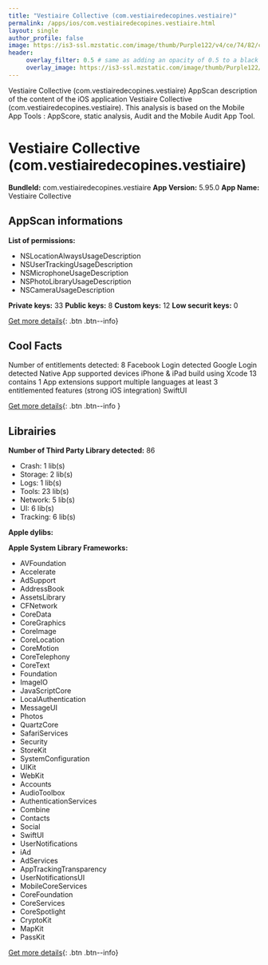 ```yaml
---
title: "Vestiaire Collective (com.vestiairedecopines.vestiaire)"
permalink: /apps/ios/com.vestiairedecopines.vestiaire.html
layout: single
author_profile: false
image: https://is3-ssl.mzstatic.com/image/thumb/Purple122/v4/ce/74/82/ce748298-65b5-523b-4cee-d4767aa82edb/AppIcon-1x_U007emarketing-0-7-0-85-220.png/512x512bb.jpg
header: 
     overlay_filter: 0.5 # same as adding an opacity of 0.5 to a black background
     overlay_image: https://is3-ssl.mzstatic.com/image/thumb/Purple122/v4/ce/74/82/ce748298-65b5-523b-4cee-d4767aa82edb/AppIcon-1x_U007emarketing-0-7-0-85-220.png/512x512bb.jpg
---
```

Vestiaire Collective (com.vestiairedecopines.vestiaire) AppScan description of the content of the iOS application Vestiaire Collective (com.vestiairedecopines.vestiaire). This analysis is based on the Mobile App Tools : AppScore, static analysis, Audit and the Mobile Audit App Tool.

# Vestiaire Collective (com.vestiairedecopines.vestiaire)

**BundleId:** com.vestiairedecopines.vestiaire
**App Version:** 5.95.0
**App Name:** Vestiaire Collective


## AppScan informations 

**List of permissions:** 
- NSLocationAlwaysUsageDescription
- NSUserTrackingUsageDescription
- NSMicrophoneUsageDescription
- NSPhotoLibraryUsageDescription
- NSCameraUsageDescription
  
  
**Private keys:** 33
**Public keys:** 8
**Custom keys:** 12
**Low securit keys:** 0
  
[Get more details](/pricing.html){: .btn .btn--info}

## Cool Facts

Number of entitlements detected: 8
Facebook Login detected
Google Login detected
Native App
supported devices iPhone & iPad
build using Xcode 13
contains 1 App extensions
support multiple languages
at least 3 entitlemented features (strong iOS integration)
SwiftUI
  
[Get more details](/pricing.html){: .btn .btn--info }

## Librairies 
**Number of Third Party Library detected:** 86
- Crash: 1 lib(s)
- Storage: 2 lib(s)
- Logs: 1 lib(s)
- Tools: 23 lib(s)
- Network: 5 lib(s)
- UI: 6 lib(s)
- Tracking: 6 lib(s)


**Apple dylibs:**


**Apple System Library Frameworks:**
- AVFoundation
- Accelerate
- AdSupport
- AddressBook
- AssetsLibrary
- CFNetwork
- CoreData
- CoreGraphics
- CoreImage
- CoreLocation
- CoreMotion
- CoreTelephony
- CoreText
- Foundation
- ImageIO
- JavaScriptCore
- LocalAuthentication
- MessageUI
- Photos
- QuartzCore
- SafariServices
- Security
- StoreKit
- SystemConfiguration
- UIKit
- WebKit
- Accounts
- AudioToolbox
- AuthenticationServices
- Combine
- Contacts
- Social
- SwiftUI
- UserNotifications
- iAd
- AdServices
- AppTrackingTransparency
- UserNotificationsUI
- MobileCoreServices
- CoreFoundation
- CoreServices
- CoreSpotlight
- CryptoKit
- MapKit
- PassKit


  
[Get more details](/pricing.html){: .btn .btn--info}

